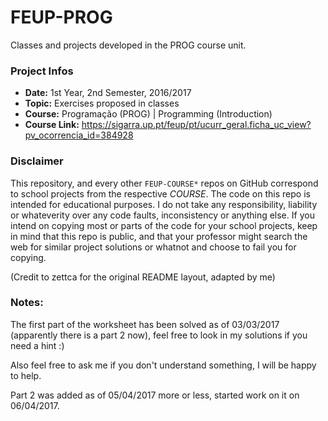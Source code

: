 # FEUP-PROG
Classes and projects developed in the PROG course unit.

### Project Infos
* **Date:** 1st Year, 2nd Semester, 2016/2017
* **Topic:** Exercises proposed in classes
* **Course:** Programação (PROG) | Programming (Introduction)
* **Course Link:** https://sigarra.up.pt/feup/pt/ucurr_geral.ficha_uc_view?pv_ocorrencia_id=384928


### Disclaimer
This repository, and every other `FEUP-COURSE*` repos on GitHub correspond to school projects from the respective *COURSE*. The code on this repo is intended for educational purposes. I do not take any responsibility, liability or whateverity over any code faults, inconsistency or anything else. If you intend on copying most or parts of the code for your school projects, keep in mind that this repo is public, and that your professor might search the web for similar project solutions or whatnot and choose to fail you for copying.

(Credit to zettca for the original README layout, adapted by me)

### Notes:
The first part of the worksheet has been solved as of 03/03/2017 (apparently there is a part 2 now), feel free to look in my solutions if you need a hint :)

Also feel free to ask me if you don't understand something, I will be happy to help.

Part 2 was added as of 05/04/2017 more or less, started work on it on 06/04/2017.
